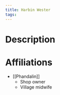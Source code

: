 ```yaml
---
title: Harbin Wester
tags:
---
```

# Description

# Affiliations

- [[Phandalin]]
	- Shop owner
	- Village midwife